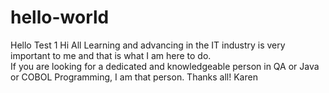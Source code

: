 # hello-world
Hello Test 1
Hi All
Learning and advancing in the IT industry is very important to me and that is what I am here to do.  
If you are looking for a dedicated and knowledgeable person in QA or Java or COBOL Programming, I am that person.
Thanks all!
Karen
